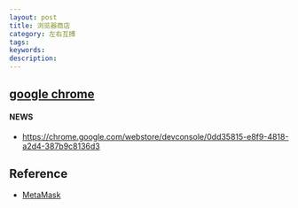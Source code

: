 ```yaml
---
layout: post
title: 浏览器商店
category: 左右互搏
tags: 
keywords: 
description: 
---
```



## [google chrome](https://chrome.google.com/webstore/category/extensions)

#### NEWS

* <https://chrome.google.com/webstore/devconsole/0dd35815-e8f9-4818-a2d4-387b9c8136d3>

## Reference

* [MetaMask](https://chrome.google.com/webstore/detail/metamask/nkbihfbeogaeaoehlefnkodbefgpgknn)